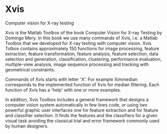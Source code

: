# Xvis
Computer vision for X-ray testing

Xvis is the Matlab Toolbox of the book Computer Vision for X-ray Testing by Domingo Mery. In this book we use many commands of Xvis, i.e. a Matlab Toolbox that we developed for X-ray testing with computer vision. Xvis Tolbox contains approximately 150 functions for image processing, feature extraction, feature transformation, feature analysis, feature selection, data selection and generation, classification, clustering, performance evaluation, multiple-view analysis, image sequence processing and tracking with geometrical constraints. 

Commands of Xvis starts with letter 'X'. For example Ximmedian corresponds to the implemented function of Xvis for median filtering. Each function of Xvis has a 'help' with one or more examples.

In addition, Xvis Toolbox includes a general framework that designs a computer vision system automatically in few lines code, or using two powerful graphic user interfaces one for feature extraction and for feature and classifier selection. It finds the features and the classifiers for a given visual task avoiding the classical trial and error framework commonly used by human designers.


